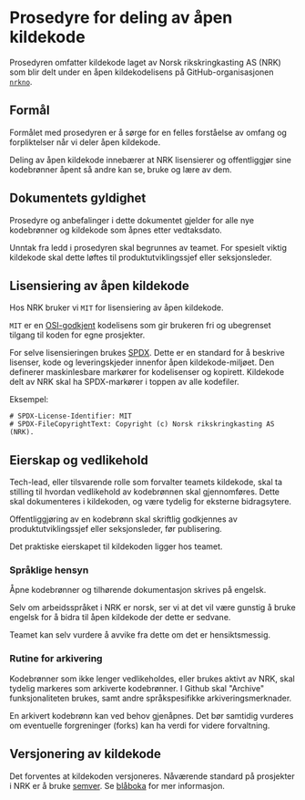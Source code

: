 # Prosedyre for deling av åpen kildekode

Prosedyren omfatter kildekode laget av Norsk rikskringkasting AS
(NRK) som blir delt under en åpen kildekodelisens på GitHub-organisasjonen
[`nrkno`](https://github.com/nrkno).

## Formål

Formålet med prosedyren er å sørge for en felles forståelse av omfang og
forpliktelser når vi deler åpen kildekode.

Deling av åpen kildekode innebærer at NRK lisensierer og offentliggjør sine kodebrønner åpent så andre kan se, bruke og lære av dem.

## Dokumentets gyldighet

Prosedyre og anbefalinger i dette dokumentet gjelder for alle nye
kodebrønner og kildekode som åpnes etter vedtaksdato.

Unntak fra ledd i prosedyren skal begrunnes av teamet. For spesielt viktig kildekode skal dette løftes til produktutviklingssjef eller seksjonsleder.

## Lisensiering av åpen kildekode

Hos NRK bruker vi `MIT` for lisensiering av åpen kildekode.

`MIT` er en [OSI-godkjent](https://opensource.org/licenses) kodelisens som gir
brukeren fri og ubegrenset tilgang til koden for egne prosjekter.

For selve lisensieringen brukes [SPDX](https://spdx.dev/). Dette er en
standard for å beskrive lisenser, kode og leveringskjeder innenfor åpen
kildekode-miljøet. Den definerer maskinlesbare markører for kodelisenser og kopirett.
Kildekode delt av NRK skal ha SPDX-markører i toppen av alle kodefiler.

Eksempel:

```
# SPDX-License-Identifier: MIT
# SPDX-FileCopyrightText: Copyright (c) Norsk rikskringkasting AS (NRK).
```

## Eierskap og vedlikehold

Tech-lead, eller tilsvarende rolle som forvalter teamets kildekode, skal ta stilling til hvordan vedlikehold av kodebrønnen skal gjennomføres. Dette skal dokumenteres i kildekoden, og være tydelig for eksterne bidragsytere.

Offentliggjøring av en kodebrønn skal skriftlig godkjennes av produktutviklingssjef eller seksjonsleder, før publisering.

Det praktiske eierskapet til kildekoden ligger hos teamet.

### Språklige hensyn

Åpne kodebrønner og tilhørende dokumentasjon skrives på engelsk.

Selv om arbeidsspråket i NRK er norsk, ser vi at det vil være gunstig å bruke engelsk for å bidra til åpen kildekode der dette er sedvane.

Teamet kan selv vurdere å avvike fra dette om det er hensiktsmessig.

### Rutine for arkivering

Kodebrønner som ikke lenger vedlikeholdes, eller brukes aktivt av NRK, skal tydelig markeres som arkiverte kodebrønner. I Github skal "Archive" funksjonaliteten brukes, samt andre språkspesifikke arkiveringsmerknader.

En arkivert kodebrønn kan ved behov gjenåpnes. Det bør samtidig vurderes om eventuelle forgreninger (forks) kan ha verdi for videre forvaltning.

## Versjonering av kildekode

Det forventes at kildekoden versjoneres. Nåværende standard på prosjekter i
NRK er å bruke [semver](https://semver.org/). Se [blåboka](https://xn--blbok-nra.plattform-int.weu.k8s.az.nrk.cloud/Standarder/RFC-3-semver.html) for mer informasjon.
